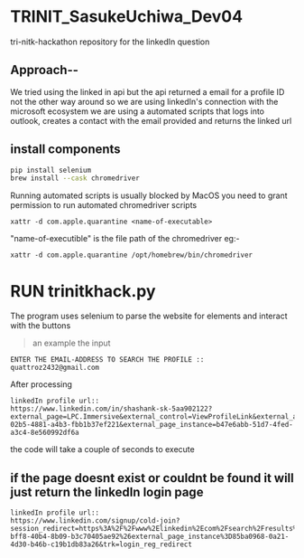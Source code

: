 # TRINIT_SasukeUchiwa_Dev04
tri-nitk-hackathon repository for the linkedIn question

## Approach--

We tried using the linked in api but the api returned a email for a profile ID not the other way around
so we are using linkedIn's connection with the microsoft ecosystem
we are using a automated scripts that logs into outlook, creates a contact with the email provided and 
returns the linked url 

## install components 
```bash
pip install selenium 
brew install --cask chromedriver
```

Running automated scripts is usually blocked by MacOS 
you need to grant permission to run automated chromedriver scripts
```
xattr -d com.apple.quarantine <name-of-executable> 
```
"name-of-executible" is the file path of the chromedriver
  eg:-
  ```
  xattr -d com.apple.quarantine /opt/homebrew/bin/chromedriver
  ```
# RUN trinitkhack.py

The program uses selenium to parse the website for elements and interact with the buttons

>an example
the input 

```
ENTER THE EMAIL-ADDRESS TO SEARCH THE PROFILE ::
quattroz2432@gmail.com
```

After processing

```
linkedIn profile url::
https://www.linkedin.com/in/shashank-sk-5aa902122?external_page=LPC.Immersive&external_control=ViewProfileLink&external_app_instance=108c1e95-02b5-4881-a4b3-fbb1b37ef221&external_page_instance=b47e6abb-51d7-4fed-a3c4-8e560992df6a
```

the code will take a couple of seconds to execute
  
## if the page doesnt exist or couldnt be found it will just return the linkedIn login page
```
linkedIn profile url::
https://www.linkedin.com/signup/cold-join?session_redirect=https%3A%2F%2Fwww%2Elinkedin%2Ecom%2Fsearch%2Fresults%2Fpeople%2F%3Fkeywords%3D09%253A04%253A05%26external_page%3DLPC%2EImmersive%26external_control%3DViewSearchResultsOnLinkedIn%26external_app_instance%3D78f0191d-bff8-40b4-8b09-b3c70405ae92%26external_page_instance%3D85ba0968-0a21-4d30-b46b-c19b1db83a26&trk=login_reg_redirect
```

